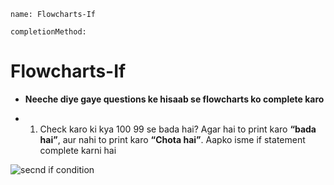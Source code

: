 ```ngMeta
name: Flowcharts-If

completionMethod:
```

# Flowcharts-If


- **Neeche diye gaye questions ke hisaab se flowcharts ko complete karo**

- 1) Check karo ki kya 100 99 se bada hai? Agar hai to print karo **“bada hai”**, aur nahi to print karo **“Chota hai”**. Aapko isme if statement complete karni hai 

![secnd if condition](../Markdown-Curriculum/2sY8y3hYcd2Dt_dSSdnca3HA.png)

